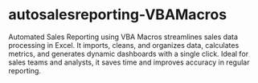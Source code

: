 # autosalesreporting-VBAMacros
Automated Sales Reporting using VBA Macros streamlines sales data processing in Excel. It imports, cleans, and organizes data, calculates metrics, and generates dynamic dashboards with a single click. Ideal for sales teams and analysts, it saves time and improves accuracy in regular reporting.
